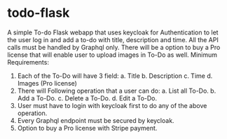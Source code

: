 # todo-flask
A simple To-do Flask webapp that uses keycloak for Authentication to let the user log in and add a to-do with title, description and time. All the API calls must be handled by Graphql only. There will be a option to buy a Pro license that will enable user to upload images in To-Do as well.
Minimum Requirements: 
1.	Each of the To-Do will have 3 field:
a.	Title
b.	Description
c.	Time
d.	Images (Pro license)
2.	There will Following operation that a user can do:
a.	List all To-Do.
b.	Add a To-Do.
c.	Delete a To-Do.
d.	Edit a To-Do.
3.	User must have to login with keycloak first to do any of the above operation.
4.	Every Graphql endpoint must be secured by keycloak.
5.	Option to buy a Pro license with Stripe payment.
